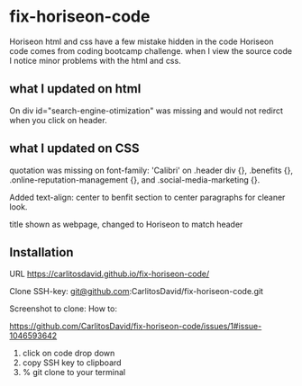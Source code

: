 # fix-horiseon-code

Horiseon html and css have a few mistake hidden in the code
Horiseon code comes from coding bootcamp challenge. 
when I view the source code I notice minor problems with the html and css.


## what I updated on html
On <!--div class="content"-->
div id="search-engine-otimization" was missing and would not redirct when you click on header.

## what I updated on CSS
quotation was missing on font-family: 'Calibri' on .header div {}, .benefits {}, .online-reputation-management {}, and .social-media-marketing {}.

Added text-align: center to benfit section to center paragraphs for cleaner look.

title shown as webpage, changed to Horiseon to match header 

## Installation

URL https://carlitosdavid.github.io/fix-horiseon-code/

Clone SSH-key: git@github.com:CarlitosDavid/fix-horiseon-code.git

Screenshot to clone: How to:

https://github.com/CarlitosDavid/fix-horiseon-code/issues/1#issue-1046593642

1. click on code drop down
2. copy SSH key to clipboard
3. % git clone to your terminal 


